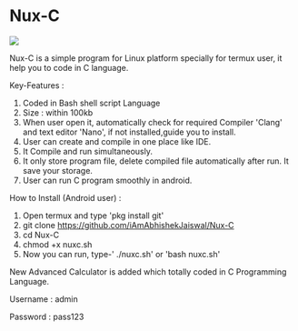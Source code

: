 # Nux-C
<img src="https://user-images.githubusercontent.com/67130803/92313385-eb753680-efe8-11ea-9a47-0bb1e6e889a8.jpg">


Nux-C is a simple program for Linux platform specially for termux user, it help you to code in C language.

Key-Features :
1. Coded in Bash shell script Language
2. Size : within 100kb 
3. When user open it, automatically check for required Compiler 'Clang' and text editor 'Nano', if not installed,guide you to install.
4. User can create and compile in one place like IDE.
5. It Compile and run simultaneously.
6. It only store program file, delete compiled file automatically after run. It save your storage.
7. User can run C program smoothly in android.

How to Install (Android user) :

1. Open termux and type 'pkg install git'
2. git clone https://github.com/iAmAbhishekJaiswal/Nux-C
3. cd Nux-C
4. chmod +x nuxc.sh
5. Now you can run, type-' ./nuxc.sh' or 'bash nuxc.sh'

New Advanced Calculator is added which totally coded in C Programming Language.

 Username : admin 

 Password : pass123
